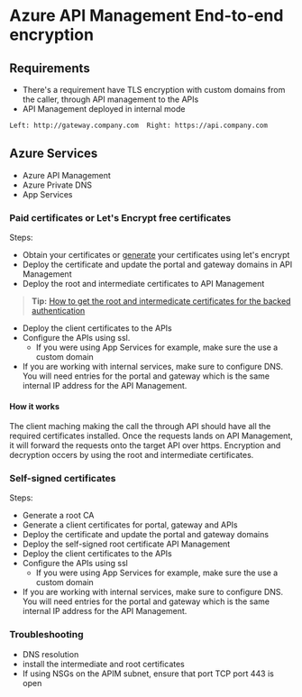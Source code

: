 # Azure API Management End-to-end encryption

## Requirements

- There's a requirement have TLS encryption with custom domains from the caller, through API management to the APIs
- API Management deployed in internal mode

```bash
Left: http://gateway.company.com  Right: https://api.company.com
```

## Azure Services

- Azure API Management
- Azure Private DNS
- App Services

### Paid certificates or Let's Encrypt free certificates

Steps:

- Obtain your certificates or [generate](https://medium.com/@akitikkx/generate-a-free-ssl-certificate-with-lets-encrypt-and-certbot-53eb71c56788) your certificates using let's encrypt
- Deploy the certificate and update the portal and gateway domains in API Management
- Deploy the root and intermediate certificates to API Management
> **Tip:** [How to get the root and intermedicate certificates for the backed authentication](https://docs.microsoft.com/en-us/azure/application-gateway/certificates-for-backend-authentication)
- Deploy the client certificates to the APIs
- Configure the APIs using ssl.
  - If you were using App Services for example, make sure the use a custom domain
- If you are working with internal services, make sure to configure DNS. You will need entries for the portal and gateway which is the same internal IP address for the API Management.

#### How it works

The client maching making the call the through API should have all the required certificates installed. Once the requests lands on API Management, it will forward the requests onto the target API over https. Encryption and decryption occers by using the root and intermediate certificates.

### Self-signed certificates

Steps:

- Generate a root CA
- Generate a client certificates for portal, gateway and APIs
- Deploy the certificate and update the portal and gateway domains
- Deploy the self-signed root certificate API Management
- Deploy the client certificates to the APIs
- Configure the APIs using ssl
  - If you were using App Services for example, make sure the use a custom domain
- If you are working with internal services, make sure to configure DNS. You will need entries for the portal and gateway which is the same internal IP address for the API Management.

### Troubleshooting

- DNS resolution
- install the intermediate and root certificates
- If using NSGs on the APIM subnet, ensure that port TCP port 443 is open
